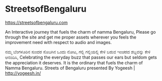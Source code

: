 # StreetsofBengaluru
https://streetsofbengaluru.com

An Interactive journey that fuels the charm of namma Bengaluru, Please go through the site and get me proper assets wherever you feels the improvement need with respect to audio and images. 

ನಮ್ಮ ಬೆಂಗಳೂರಿನ ಸುಂದರ ಸೊಬಗಿನ ಒಂದು ನೋಟ, ಗಲ್ಲಿ ಗಲ್ಲಿಯಲ್ಲಿ ಕೇಳಿ ಬರುವ ಇಂಚರದ ಶಬ್ದವನ್ನು ಕೇಳಿ ಆನಂದಿಸಿ,   Celebrating the everyday buzz that passes our ears but seldom gets the appreciation it deserves. It is the ordinary that fuels the charm of Namma Bengaluru. Streets of Bengaluru presented By Yogeesh | http://yogeesh.in/